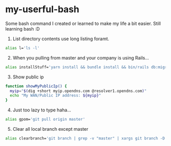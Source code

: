 # my-userful-bash
Some bash command I created or learned to make my life a bit easier. Still learning bash :D

1. List directory contents use long listing foramt.
```bash
alias l='ls -l'
```

2. When you pulling from master and your company is using Rails...
```bash
alias installStuff='yarn install && bundle install && bin/rails db:migrate RAILS_ENV=development'
```

3. Show public ip
```bash
function showMyPublicIp() {
  myip="$(dig +short myip.opendns.com @resolver1.opendns.com)"
  echo "My WAN/Public IP address: ${myip}"
}
```

4. Just too lazy to type haha...
```bash
alias gpom='git pull origin master'
```

5. Clear all local branch except master
```bash
alias clearbranch='git branch | grep -v "master" | xargs git branch -D'
```
